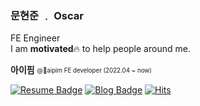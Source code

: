 ### 문현준 ﹒ Oscar

FE Engineer  
I am **motivated**🔥 to help people around me.

**아이핌** <sub><sup>@aipim FE developer (2022.04 ~ now)</sup></sub>

[![Resume Badge](https://img.shields.io/badge/Resume-e5e5e5?logo=notion&logoColor=1a1a1a&link=https://www.notion.so/3d566453e3674857873182c6928a0ae5?pvs=4)](https://www.notion.so/3d566453e3674857873182c6928a0ae5?pvs=4)
[![Blog Badge](https://img.shields.io/badge/Blog-1d1f21?logo=Next.js&logoColor=white&link=https://moonhyeonjun.github.io/)](https://moonhyeonjun.github.io/)
[![Hits](https://hits.seeyoufarm.com/api/count/incr/badge.svg?url=https%3A%2F%2Fgithub.com%2Fmoonhyeonjun&count_bg=%2379C83D&title_bg=%23555555&icon=&icon_color=%23E7E7E7&title=hits&edge_flat=false)](https://hits.seeyoufarm.com)
